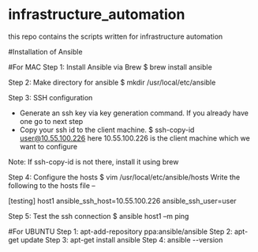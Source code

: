# infrastructure_automation
this repo contains the scripts written for infrastructure automation


#Installation of Ansible 

#For MAC
Step 1: Install Ansible via Brew
$ brew install ansible

Step 2: Make directory for ansible
$ mkdir /usr/local/etc/ansible

Step 3: SSH configuration
-	Generate an ssh key via key generation command. If you already have one go to next step
-	Copy your ssh id to the client machine. 
$ ssh-copy-id user@10.55.100.226
here 10.55.100.226 is the client machine which we want to configure

Note: If ssh-copy-id is not there, install it using brew

Step 4: Configure the hosts
$ vim /usr/local/etc/ansible/hosts
Write the following to the hosts file –

[testing]
host1 ansible_ssh_host=10.55.100.226 ansible_ssh_user=user

Step 5: Test the ssh connection
$ ansible host1 –m ping 

#For UBUNTU
Step 1: apt-add-repository ppa:ansible/ansible
Step 2: apt-get update
Step 3: apt-get install ansible
Step 4: ansible --version
